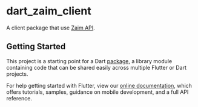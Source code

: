 # dart_zaim_client

A client package that use [Zaim API](https://dev.zaim.net).

## Getting Started

This project is a starting point for a Dart [package](https://flutter.dev/developing-packages/),
a library module containing code that can be shared easily across multiple Flutter or Dart projects.

For help getting started with Flutter, view our 
[online documentation](https://flutter.dev/docs), which offers tutorials, 
samples, guidance on mobile development, and a full API reference.
